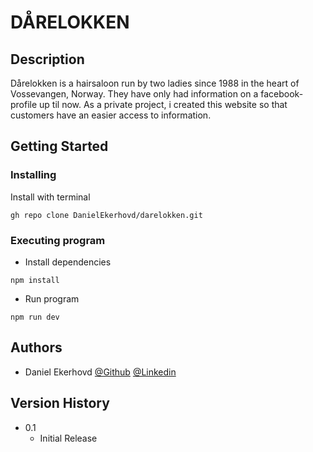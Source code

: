 # DÅRELOKKEN

## Description

Dårelokken is a hairsaloon run by two ladies since 1988 in the heart of Vossevangen, Norway.
They have only had information on a facebook-profile up til now. 
As a private project, i created this website so that customers have an easier access to information.

## Getting Started


### Installing

Install with terminal 
```
gh repo clone DanielEkerhovd/darelokken.git
```

### Executing program

* Install dependencies
```
npm install
```
* Run program
```
npm run dev
```

## Authors

* Daniel Ekerhovd
[@Github](https://github.com/DanielEkerhovd)
[@Linkedin](https://www.linkedin.com/in/daniel-ekerhovd/)

## Version History

* 0.1
    * Initial Release
